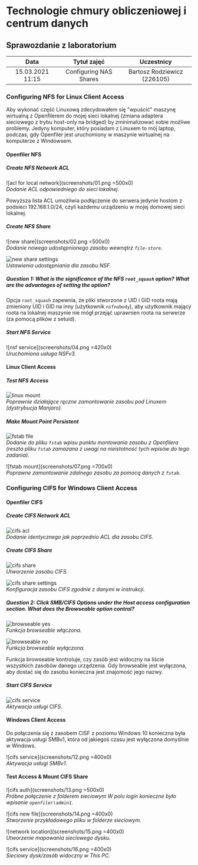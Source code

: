 # Technologie chmury obliczeniowej i centrum danych

## Sprawozdanie z laboratorium

Data | Tytuł zajęć | Uczestnicy
:-: | :-: | :-:
15.03.2021 11:15 | Configuring NAS Shares | Bartosz Rodziewicz (226105)

### Configuring NFS for Linux Client Access
Aby wykonać część Linuxową zdecydowałem się "wpuścić" maszynę wirtualną z Openfilerem do mojej sieci lokalnej (zmiana adaptera sieciowego z trybu host-only na bridged) by zminimalizować sobie możliwe problemy. Jedyny komputer, który posiadam z Linuxem to mój laptop, podczas, gdy Openfiler jest uruchomiony w maszynie wirtualnej na komputerze z Windowsem.

#### Openfiler NFS
##### Create NFS Network ACL
![acl for local network](screenshots/01.png =500x0)  
_Dodanie ACL odpowiedniego do sieci lokalnej._

Powyższa lista ACL umożliwia podłączenie do serwera jedynie hostom z podsieci 192.168.1.0/24, czyli każdemu urządzeniu w mojej domowej sieci lokalnej.

##### Create NFS Share
![new share](screenshots/02.png =500x0)  
_Dodanie nowego udostępnionego zasobu wewnątrz `file-store`._

![new share settings](screenshots/03.png)  
_Ustawienia udostępniania dla zasobu NSF._

##### Question 1: What is the significance of the NFS `root_squash` option? What are the advantages of setting the option?
Opcja `root_squash` zapewnia, że pliki stworzone z UID i GID roota mają zmieniony UID i GID na inny (użytkownik `nsfnobody`), aby użytkownik mający roota na lokalnej maszynie nie mógł przejąć uprawnien roota na serwerze (za pomocą plików z setuid).

##### Start NFS Service
![nsf service](screenshots/04.png =420x0)  
_Uruchomiona usługa NSFv3._

#### Linux Client Access
##### Test NFS Access
![linux mount](screenshots/05.png)  
_Poprawnie działające ręczne zamontowanie zasobu pod Linuxem (dystrybucja Manjaro)._

##### Make Mount Point Persistent
![fstab file](screenshots/06.png)  
_Dodanie do pliku `fstab` wpisu punktu montowania zasobu z Openfilera (reszta pliku `fstab` zamazana z uwagi na nieistotność tych wpisów do tego zadania)._

![fstab mount](screenshots/07.png =700x0)  
_Poprawne zamontowanie zdalnego zasobu za pomocą danych z `fstab`._

<div class="page-break"></div>

### Configuring CIFS for Windows Client Access
#### Openfiler CIFS
##### Create CIFS Network ACL
![cifs acl](screenshots/08.png)  
_Dodanie identycznego jak poprzednio ACL dla zasobu CIFS._

##### Create CIFS Share
![cifs share](screenshots/09.png)  
_Utworzenie zasobu CIFS._

![cifs share settings](screenshots/10.png)  
_Konfiguracja zasobu CIFS zgodnie z danymi w instrukcji._

##### Question 2: Click SMB/CIFS Options under the Host access configuration section. What does the Browseable option control?
![browseable yes](screenshots/18.png)  
_Funkcja browseable włączona._

![browseable no](screenshots/17.png)  
_Funkcja browseable wyłączona._

Funkcja browseable kontroluje, czy zasób jest widoczny na liście wszystkich zasobów danego urządzenia. Gdy browseable jest wyłączona, aby dostać się do zasobu konieczna jest znajomość jego nazwy.

##### Start CIFS Service
![cifs service](screenshots/11.png)  
_Aktywacja usługi CIFS._

<div class="page-break"></div>

#### Windows Client Access
Do połączenia się z zasobem CISF z poziomu Windows 10 konieczna była aktywacja usługi SMBv1, która od jakiegoś czasu jest wyłączona domyślnie w Windows.

![cifs service](screenshots/12.png =400x0)  
_Aktywacja usługi SMBv1._

#### Test Access & Mount CIFS Share
![cifs auth](screenshots/13.png =500x0)  
_Próbne połączenie z folderem sieciowym W polu login konieczne było wpisanie `openfiler\admin1`._

![cifs new file](screenshots/14.png =400x0)  
_Stworzenie przykładowego pliku w folderze sieciowym._

![network location](screenshots/15.png =400x0)  
_Utworzenie mapowania sieciowego dysku._

![cifs service](screenshots/16.png =400x0)  
_Sieciowy dysk/zasób widoczny w This PC._
